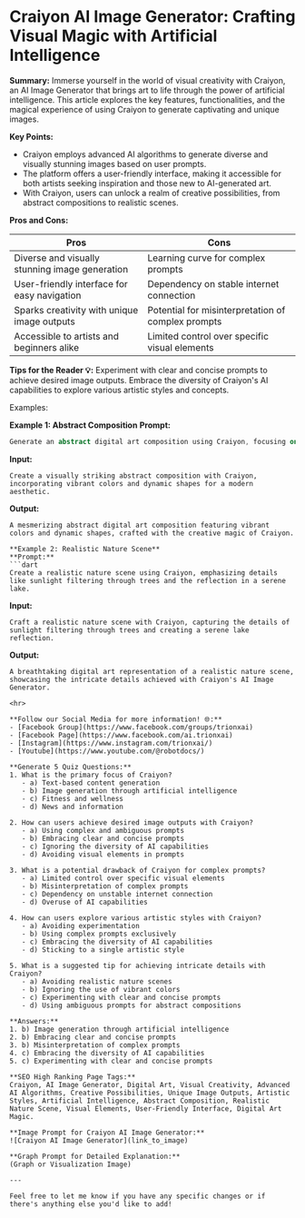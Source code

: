 # Craiyon AI Image Generator: Crafting Visual Magic with Artificial Intelligence

**Summary:**
Immerse yourself in the world of visual creativity with Craiyon, an AI Image Generator that brings art to life through the power of artificial intelligence. This article explores the key features, functionalities, and the magical experience of using Craiyon to generate captivating and unique images.

**Key Points:**
- Craiyon employs advanced AI algorithms to generate diverse and visually stunning images based on user prompts.
- The platform offers a user-friendly interface, making it accessible for both artists seeking inspiration and those new to AI-generated art.
- With Craiyon, users can unlock a realm of creative possibilities, from abstract compositions to realistic scenes.

**Pros and Cons:**

| Pros                                          | Cons                                               |
| --------------------------------------------- | ---------------------------------------------------|
| Diverse and visually stunning image generation| Learning curve for complex prompts                  |
| User-friendly interface for easy navigation   | Dependency on stable internet connection           |
| Sparks creativity with unique image outputs    | Potential for misinterpretation of complex prompts |
| Accessible to artists and beginners alike      | Limited control over specific visual elements       |

**Tips for the Reader 💡:**
Experiment with clear and concise prompts to achieve desired image outputs. Embrace the diversity of Craiyon's AI capabilities to explore various artistic styles and concepts.

Examples:

**Example 1: Abstract Composition**
**Prompt:**
```dart
Generate an abstract digital art composition using Craiyon, focusing on vibrant colors and dynamic shapes.
```
**Input:**
```
Create a visually striking abstract composition with Craiyon, incorporating vibrant colors and dynamic shapes for a modern aesthetic.
```
**Output:**
```
A mesmerizing abstract digital art composition featuring vibrant colors and dynamic shapes, crafted with the creative magic of Craiyon.

**Example 2: Realistic Nature Scene**
**Prompt:**
```dart
Create a realistic nature scene using Craiyon, emphasizing details like sunlight filtering through trees and the reflection in a serene lake.
```
**Input:**
```
Craft a realistic nature scene with Craiyon, capturing the details of sunlight filtering through trees and creating a serene lake reflection.
```
**Output:**
```
A breathtaking digital art representation of a realistic nature scene, showcasing the intricate details achieved with Craiyon's AI Image Generator.

<hr>

**Follow our Social Media for more information! 🌐:**
- [Facebook Group](https://www.facebook.com/groups/trionxai)
- [Facebook Page](https://www.facebook.com/ai.trionxai)
- [Instagram](https://www.instagram.com/trionxai/)
- [Youtube](https://www.youtube.com/@robotdocs/)

**Generate 5 Quiz Questions:**
1. What is the primary focus of Craiyon?
   - a) Text-based content generation
   - b) Image generation through artificial intelligence
   - c) Fitness and wellness
   - d) News and information

2. How can users achieve desired image outputs with Craiyon?
   - a) Using complex and ambiguous prompts
   - b) Embracing clear and concise prompts
   - c) Ignoring the diversity of AI capabilities
   - d) Avoiding visual elements in prompts

3. What is a potential drawback of Craiyon for complex prompts?
   - a) Limited control over specific visual elements
   - b) Misinterpretation of complex prompts
   - c) Dependency on unstable internet connection
   - d) Overuse of AI capabilities

4. How can users explore various artistic styles with Craiyon?
   - a) Avoiding experimentation
   - b) Using complex prompts exclusively
   - c) Embracing the diversity of AI capabilities
   - d) Sticking to a single artistic style

5. What is a suggested tip for achieving intricate details with Craiyon?
   - a) Avoiding realistic nature scenes
   - b) Ignoring the use of vibrant colors
   - c) Experimenting with clear and concise prompts
   - d) Using ambiguous prompts for abstract compositions

**Answers:**
1. b) Image generation through artificial intelligence
2. b) Embracing clear and concise prompts
3. b) Misinterpretation of complex prompts
4. c) Embracing the diversity of AI capabilities
5. c) Experimenting with clear and concise prompts

**SEO High Ranking Page Tags:**
Craiyon, AI Image Generator, Digital Art, Visual Creativity, Advanced AI Algorithms, Creative Possibilities, Unique Image Outputs, Artistic Styles, Artificial Intelligence, Abstract Composition, Realistic Nature Scene, Visual Elements, User-Friendly Interface, Digital Art Magic.

**Image Prompt for Craiyon AI Image Generator:**
![Craiyon AI Image Generator](link_to_image)

**Graph Prompt for Detailed Explanation:**
(Graph or Visualization Image)

---

Feel free to let me know if you have any specific changes or if there's anything else you'd like to add!